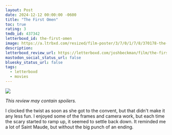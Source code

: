 ```yaml
---
layout: Post
date: 2024-12-12 00:00:00 -0600
title: "The First Omen"
toc: true
rating: 3
tmdb_id: 437342
letterboxd_id: the-first-omen
image: https://a.ltrbxd.com/resized/film-poster/3/7/0/1/7/8/370178-the-first-omen-0-600-0-900-crop.jpg?v=ee3160fca0
description: 
letterboxd_review_url: https://letterboxd.com/joshbeckman/film/the-first-omen/
mastodon_social_status_url: false
bluesky_status_url: false
tags:
  - letterboxd
  - movies
---
```


 <p><img src="https://a.ltrbxd.com/resized/film-poster/3/7/0/1/7/8/370178-the-first-omen-0-600-0-900-crop.jpg?v=ee3160fca0"/></p> <p><em>This review may contain spoilers.</em></p> <p>I clocked the twist as soon as she got to the convent, but that didn't make it any less fun. I enjoyed some of the frames and camera work, but each time the scary started to ramp up, it seemed to settle back down. It reminded me a lot of Saint Maude, but without the big punch of an ending.</p> 
